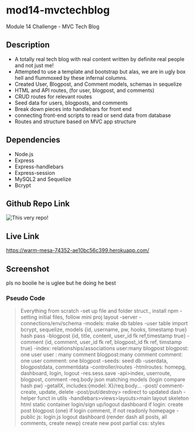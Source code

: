 # mod14-mvctechblog
Module 14 Challenge - MVC Tech Blog

## Description
- A totally real tech blog with real content written by definite real people and not just me!
- Attempted to use a template and bootstrap but alas, we are in ugly box hell and flummoxed by these infernal columns.
- Created User, Blogpost, and Comment models, schemas in sequelize
- HTML and API routes, (for user, blogpost, and comments)
- CRUD routes for relevant routes
- Seed data for users, blogposts, and comments
- Break down pieces into handlebars for front end
- connecting front-end scripts to read or send data from database
- Routes and structure based on MVC app structure

## Dependencies
- Node.js
- Express
- Express-handlebars
- Express-session
- MySQL2 and Sequelize
- Bcrypt

## Github Repo Link

![This very repo!](https://github.com/kumih0/mod14-mvctechblog)

## Live Link

https://warm-mesa-74352-ae10bc56c399.herokuapp.com/

## Screenshot

pls no boolie he is uglee but he doing he best

### Pseudo Code
>Everything from scratch
-set up file and folder struct., install npm
-setting initial files, follow mini proj layout
    -server
    -connections/env/schema
-models: make db tables
    -user table
        import bcrypt, sequelize, models
        {id, username, pw, hooks, timestamp true}
        hash pass
    -blogpost
        {id, title, content, user_id fk ref,timestamp true}
    -comment
        {id, comment,  user_id fk ref, blogpost_id fk ref, timstamp true}
    -index: relationships/associations
        user:many blogpost
        blogpost: one user
        user : many comment
        blogpost:many comment
        comment: one user
        comment: one blogpost
-seeds: seed db
    -userdata, blogpostdata, commentdata
-controller/routes
    -htmlroutes: homepg, dashboard, login, logout
    -res.sess.save
    -api>index, userroute, blogpost, comment
        -req.body json matching models (login compare hash pw)
    -getallX, includes:{model: X}/req.body...
    -post/ comment-create, update, delete
        -post/put/destroy> redirect to updated dash
-helper funct in utils
-handlebars>views>layouts>main
    layout skeleton html
    static container
    login/sign up/logout
    dashboard if login: create post
    blogpost (one) if login comment, if not readonly
    homepage
-public 
    js:
        login.js
        logout
        dashboard (render dash all posts, all comments, create newp)
        create new post partial
    css:
        styles

